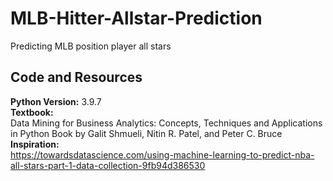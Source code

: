 # MLB-Hitter-Allstar-Prediction
Predicting MLB position player all stars

## Code and Resources

**Python Version:** 3.9.7           
**Textbook:**           
Data Mining for Business Analytics: Concepts, Techniques and Applications in Python
Book by Galit Shmueli, Nitin R. Patel, and Peter C. Bruce           
**Inspiration:**            
https://towardsdatascience.com/using-machine-learning-to-predict-nba-all-stars-part-1-data-collection-9fb94d386530
